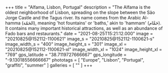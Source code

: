 +++
title = "Alfama, Lisbon, Portugal"
description = "The Alfama is the oldest neighborhood of Lisbon, spreading on the slope between the São Jorge Castle and the Tagus river. Its name comes from the Arabic Al-hamma (الحَمّة), meaning 'hot fountains' or 'baths,' akin to 'hammam' (حَمَّام). It contains many important historical attractions, as well as an abundance of Fado bars and restaurants."
date = "2021-08-25T15:21:12.000"
image = "20210825@152112-1100621"
image_s = "20210825@152112-1100621-s"
image_width_s = "400"
image_height_s = "301"
image_xl = "20210825@152112-1100621-xl"
image_width_xl = "1024"
image_height_xl = "769"
gps_latitude = "38.7119727666667"
gps_longitude = "-9.13018556666667"
phototags = [ "Europe", "Lisbon", "Portugal", "graffiti", "summer" ]
galleries = [ "" ]
+++
